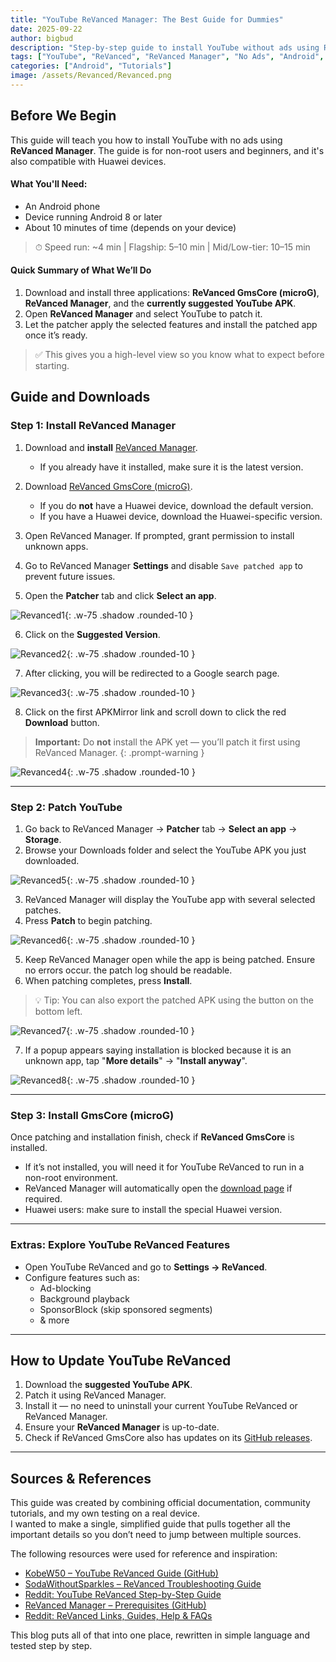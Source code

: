 ```yaml
---
title: "YouTube ReVanced Manager: The Best Guide for Dummies"
date: 2025-09-22
author: bigbud
description: "Step-by-step guide to install YouTube without ads using ReVanced Manager. Non-root friendly and Huawei compatible."
tags: ["YouTube", "ReVanced", "ReVanced Manager", "No Ads", "Android", "Huawei"]
categories: ["Android", "Tutorials"]
image: /assets/Revanced/Revanced.png
---
```



## Before We Begin
This guide will teach you how to install YouTube with no ads using **ReVanced Manager**. The guide is for non-root users and beginners, and it's also compatible with Huawei devices.

#### What You'll Need:
- An Android phone  
- Device running Android 8 or later  
- About 10 minutes of time (depends on your device)  
> ⏱ Speed run: ~4 min | Flagship: 5–10 min | Mid/Low-tier: 10–15 min  

#### Quick Summary of What We’ll Do
1. Download and install three applications: **ReVanced GmsCore (microG)**, **ReVanced Manager**, and the **currently suggested YouTube APK**.  
2. Open **ReVanced Manager** and select YouTube to patch it.  
3. Let the patcher apply the selected features and install the patched app once it’s ready.  

> ✅ This gives you a high-level view so you know what to expect before starting.

## Guide and Downloads

### Step 1: Install ReVanced Manager
1. Download and **install** [ReVanced Manager](https://revanced.app/download).  
   - If you already have it installed, make sure it is the latest version.

2. Download [ReVanced GmsCore (microG)](https://github.com/ReVanced/GmsCore/releases/latest).  
   - If you do **not** have a Huawei device, download the default version.  
   - If you have a Huawei device, download the Huawei-specific version.

3. Open ReVanced Manager. If prompted, grant permission to install unknown apps.  

4. Go to ReVanced Manager **Settings** and disable `Save patched app` to prevent future issues.  

5. Open the **Patcher** tab and click **Select an app**.

![Revanced1](/assets/Revanced/Revanced1.jpg){: .w-75 .shadow .rounded-10 }

6. Click on the **Suggested Version**.

![Revanced2](/assets/Revanced/Revanced2.jpg){: .w-75 .shadow .rounded-10 }


7. After clicking, you will be redirected to a Google search page.

![Revanced3](/assets/Revanced/Revanced3.jpg){: .w-75 .shadow .rounded-10 }

8. Click on the first APKMirror link and scroll down to click the red **Download** button.  

> **Important:** Do **not** install the APK yet — you’ll patch it first using ReVanced Manager.
{: .prompt-warning }

![Revanced4](/assets/Revanced/Revanced4.jpg){: .w-75 .shadow .rounded-10 }

---

### Step 2: Patch YouTube
1. Go back to ReVanced Manager → **Patcher** tab → **Select an app** → **Storage**.  
2. Browse your Downloads folder and select the YouTube APK you just downloaded.

![Revanced5](/assets/Revanced/Revanced5.jpg){: .w-75 .shadow .rounded-10 }

3. ReVanced Manager will display the YouTube app with several selected patches.  
4. Press **Patch** to begin patching.  

![Revanced6](/assets/Revanced/Revanced6.png){: .w-75 .shadow .rounded-10 }

5. Keep ReVanced Manager open while the app is being patched. Ensure no errors occur. the patch log should be readable.  
6. When patching completes, press **Install**.  

> 💡 Tip: You can also export the patched APK using the button on the bottom left.  

![Revanced7](/assets/Revanced/Revanced7.png){: .w-75 .shadow .rounded-10 }

7. If a popup appears saying installation is blocked because it is an unknown app, tap "**More details**" → "**Install anyway**".

![Revanced8](/assets/Revanced/Revanced8.png){: .w-75 .shadow .rounded-10 }

---

### Step 3: Install GmsCore (microG)
Once patching and installation finish, check if **ReVanced GmsCore** is installed.  
- If it’s not installed, you will need it for YouTube ReVanced to run in a non-root environment.   
- ReVanced Manager will automatically open the [download page](https://github.com/ReVanced/GmsCore/releases/latest) if required.  
- Huawei users: make sure to install the special Huawei version.

---

### Extras: Explore YouTube ReVanced Features
- Open YouTube ReVanced and go to **Settings → ReVanced**.  
- Configure features such as:  
  - Ad-blocking  
  - Background playback  
  - SponsorBlock (skip sponsored segments)  
  - & more  

---

## How to Update YouTube ReVanced
1. Download the **suggested YouTube APK**.  
2. Patch it using ReVanced Manager.  
3. Install it — no need to uninstall your current YouTube ReVanced or ReVanced Manager.  
4. Ensure your **ReVanced Manager** is up-to-date.  
5. Check if ReVanced GmsCore also has updates on its [GitHub releases](https://github.com/ReVanced/GmsCore/releases/latest).

---

## Sources & References

This guide was created by combining official documentation, community tutorials, and my own testing on a real device.  
I wanted to make a single, simplified guide that pulls together all the important details so you don’t need to jump between multiple sources.

The following resources were used for reference and inspiration:

- [KobeW50 – YouTube ReVanced Guide (GitHub)](https://github.com/KobeW50/ReVanced-Documentation/blob/main/YT-ReVanced-Guide.md)  
- [SodaWithoutSparkles – ReVanced Troubleshooting Guide](https://sodawithoutsparkles.github.io/revanced-troubleshooting-guide/step-by-step/00-preface/)  
- [Reddit: YouTube ReVanced Step-by-Step Guide](https://www.reddit.com/r/revancedapp/comments/159zbb6/guide_youtube_revanced/)  
- [ReVanced Manager – Prerequisites (GitHub)](https://github.com/ReVanced/revanced-manager/blob/main/docs/0_prerequisites.md)  
- [Reddit: ReVanced Links, Guides, Help & FAQs](https://www.reddit.com/r/revancedapp/comments/13rqbiy/revanced_links_guides_help_and_faqs/)  

This blog puts all of that into one place, rewritten in simple language and tested step by step.

